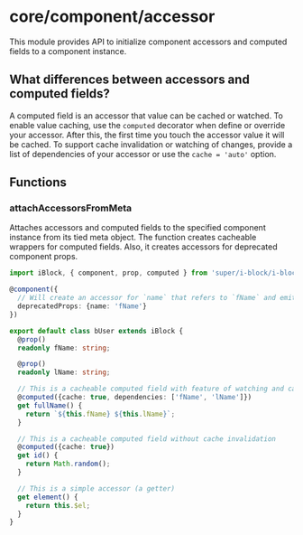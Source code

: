 # core/component/accessor

This module provides API to initialize component accessors and computed fields to a component instance.

## What differences between accessors and computed fields?

A computed field is an accessor that value can be cached or watched.
To enable value caching, use the `computed` decorator when define or override your accessor.
After this, the first time you touch the accessor value it will be cached.
To support cache invalidation or watching of changes, provide a list of dependencies of your accessor or
use the `cache = 'auto'` option.

## Functions

### attachAccessorsFromMeta

Attaches accessors and computed fields to the specified component instance from its tied meta object.
The function creates cacheable wrappers for computed fields. Also, it creates accessors for deprecated component props.

```typescript
import iBlock, { component, prop, computed } from 'super/i-block/i-block';

@component({
  // Will create an accessor for `name` that refers to `fName` and emits a warning
  deprecatedProps: {name: 'fName'}
})

export default class bUser extends iBlock {
  @prop()
  readonly fName: string;

  @prop()
  readonly lName: string;

  // This is a cacheable computed field with feature of watching and cache invalidation
  @computed({cache: true, dependencies: ['fName', 'lName']})
  get fullName() {
    return `${this.fName} ${this.lName}`;
  }

  // This is a cacheable computed field without cache invalidation
  @computed({cache: true})
  get id() {
    return Math.random();
  }

  // This is a simple accessor (a getter)
  get element() {
    return this.$el;
  }
}
```
